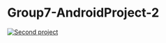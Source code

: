 # Group7-AndroidProject-2

<a href="https://imgflip.com/gif/5bhayv"><img src="https://imgflip.com/gif/5bhayv.gif" title="Second project"/></a>

